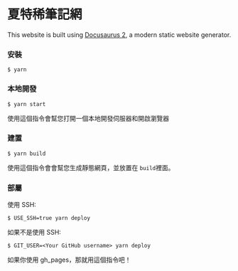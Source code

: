 # 夏特稀筆記網
This website is built using [Docusaurus 2](https://docusaurus.io/), a modern static website generator.

### 安裝

```
$ yarn
```

### 本地開發

```
$ yarn start
```

使用這個指令會幫您打開一個本地開發伺服器和開啟瀏覽器

### 建置

```
$ yarn build
```

使用這個指令會會幫您生成靜態網頁，並放置在 `build`裡面。

### 部屬

使用 SSH:

```
$ USE_SSH=true yarn deploy
```

如果不是使用 SSH:

```
$ GIT_USER=<Your GitHub username> yarn deploy
```

如果你使用 gh_pages，那就用這個指令吧！
